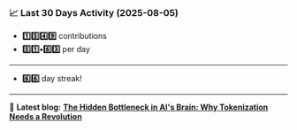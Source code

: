 <!--START_STATS-->
### 📈 Last 30 Days Activity (2025-08-05)  
- **1️⃣5️⃣4️⃣9️⃣** contributions  
- **5️⃣1️⃣•6️⃣3️⃣** per day
---
- **6️⃣6️⃣** day streak!
---
📝 **Latest blog:** [**The Hidden Bottleneck in AI's Brain: Why Tokenization Needs a Revolution**](https://andriak.com/blog/tokenization-revolution)
<!--END_STATS-->

